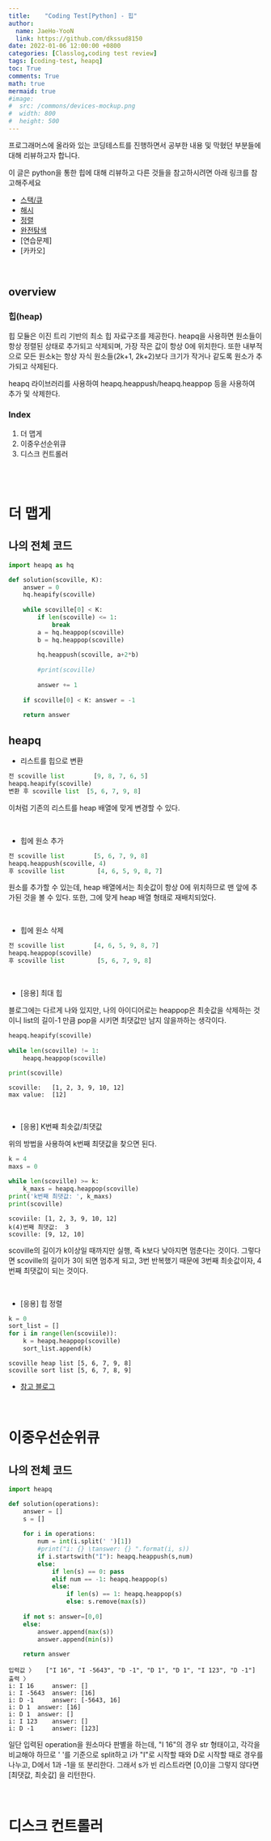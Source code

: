 ```yaml
---
title:    "Coding Test[Python] - 힙"
author:
  name: JaeHo-YooN
  link: https://github.com/dkssud8150
date: 2022-01-06 12:00:00 +0800
categories: [Classlog,coding test review]
tags: [coding-test, heapq]
toc: True
comments: True
math: true
mermaid: true
#image:
#  src: /commons/devices-mockup.png
#  width: 800
#  height: 500
---
```


프로그래머스에 올라와 있는 코딩테스트를 진행하면서 공부한 내용 및 막혔던 부분들에 대해 리뷰하고자 합니다. 

이 글은 python을 통한 힙에 대해 리뷰하고 다른 것들을 참고하시려면 아래 링크를 참고해주세요

* [스택/큐](https://dkssud8150.github.io/classlog/codingteststack.html)
* [해시](https://dkssud8150.github.io/classlog/codingtesthash.html)
* [정렬](https://dkssud8150.github.io/classlog/codingtestsort.html)
* [완전탐색](https://dkssud8150.github.io/classlog/codingtestsearch.html)
* [연습문제]
* [카카오]

<br>

## overview

### 힙(heap)

힙 모듈은 이진 트리 기반의 최소 힙 자료구조를 제공한다. heapq을 사용하면 원소들이 항상 정렬된 상태로 추가되고 삭제되며, 가장 작은 값이 항상 0에 위치한다. 또한 내부적으로 모든 원소k는 항상 자식 원소들(2k+1, 2k+2)보다 크기가 작거나 같도록 원소가 추가되고 삭제된다.

heapq 라이브러리를 사용하여 heapq.heappush/heapq.heappop 등을 사용하여 추가 및 삭제한다.

### Index

1. 더 맵게
2. 이중우선순위큐
3. 디스크 컨트롤러

<br>

<br>

# 더 맵게

## 나의 전체 코드

```python
import heapq as hq

def solution(scoville, K):
    answer = 0
    hq.heapify(scoville)
    
    while scoville[0] < K:
        if len(scoville) <= 1: 
            break
        a = hq.heappop(scoville)
        b = hq.heappop(scoville)
    
        hq.heappush(scoville, a+2*b)
    
        #print(scoville)
        
        answer += 1
    
    if scoville[0] < K: answer = -1
        
    return answer
```

## heapq

* 리스트를 힙으로 변환

```python
전 scoville list        [9, 8, 7, 6, 5]
heapq.heapify(scoville)
변환 후 scoville list 	[5, 6, 7, 9, 8]
```

이처럼 기존의 리스트를 heap 배열에 맞게 변경할 수 있다.

<br>

* 힙에 원소 추가

```python
전 scoville list        [5, 6, 7, 9, 8]
heapq.heappush(scoville, 4)
후 scoville list 	    [4, 6, 5, 9, 8, 7]
```

원소를 추가할 수 있는데, heap 배열에서는 최솟값이 항상 0에 위치하므로 맨 앞에 추가된 것을 볼 수 있다. 또한, 그에 맞게 heap 배열 형태로 재배치되었다.

<br>

* 힙에 원소 삭제

```python
전 scoville list        [4, 6, 5, 9, 8, 7]
heapq.heappop(scoville)
후 scoville list 	    [5, 6, 7, 9, 8]
```

<br>

* [응용] 최대 힙

블로그에는 다르게 나와 있지만, 나의 아이디어로는 heappop은 최솟값을 삭제하는 것이니 list의 길이-1 만큼 pop을 시키면 최댓값만 남지 않을까하는 생각이다.

```python
heapq.heapify(scoville)
    
while len(scoville) != 1:
    heapq.heappop(scoville)
    
print(scoville)
```

```shell
scoville:   [1, 2, 3, 9, 10, 12]
max value:  [12]
```

<br>

* [응용] K번째 최솟값/최댓값

위의 방법을 사용하여 k번째 최댓값을 찾으면 된다.

```python
k = 4
maxs = 0

while len(scoville) >= k:
    k_maxs = heapq.heappop(scoville)
print('k번째 최댓값: ', k_maxs)
print(scoville)
```

```shell
scoviile: [1, 2, 3, 9, 10, 12] 
k(4)번째 최댓값:  3
scoville: [9, 12, 10]
```

scoville의 길이가 k이상일 때까지만 실행, 즉 k보다 낮아지면 멈춘다는 것이다. 그렇다면 scoville의 길이가 3이 되면 멈추게 되고, 3번 반복했기 때문에 3번째 최솟값이자, 4번째 최댓값이 되는 것이다.

<br>

* [응용] 힙 정렬

```python
k = 0
sort_list = []
for i in range(len(scoviile)):
    k = heapq.heappop(scoville)
    sort_list.append(k)
```

```shell
scoville heap list [5, 6, 7, 9, 8]
scoville sort list [5, 6, 7, 8, 9]
```

* [참고 블로그](https://www.daleseo.com/python-heapq/)

<br>

# 이중우선순위큐

## 나의 전체 코드 

```python
import heapq

def solution(operations):
    answer = []
    s = []
    
    for i in operations:
        num = int(i.split(' ')[1])
        #print("i: {} \tanswer: {} ".format(i, s))
        if i.startswith("I"): heapq.heappush(s,num)
        else:
            if len(s) == 0: pass
            elif num == -1: heapq.heappop(s)
            else:
                if len(s) == 1: heapq.heappop(s)
                else: s.remove(max(s))
    
    if not s: answer=[0,0]
    else: 
        answer.append(max(s))
        answer.append(min(s))
    
    return answer
```

```shell
입력값 〉	["I 16", "I -5643", "D -1", "D 1", "D 1", "I 123", "D -1"]
출력 〉	
i: I 16 	answer: [] 
i: I -5643 	answer: [16] 
i: D -1 	answer: [-5643, 16] 
i: D 1 	answer: [16] 
i: D 1 	answer: [] 
i: I 123 	answer: [] 
i: D -1 	answer: [123] 
```

일단 입력된 operation을 원소마다 판별을 하는데, "I 16"의 경우 str 형태이고, 각각을 비교해야 하므로  ' '를 기준으로 split하고 i가 "I"로 시작할 때와 D로 시작할 때로 경우를 나누고, D에서 1과 -1을 또 분리한다. 그래서 s가 빈 리스트라면 [0,0]을 그렇지 않다면 [최댓값, 최솟값] 을 리턴한다.

<br>

# 디스크 컨트롤러




